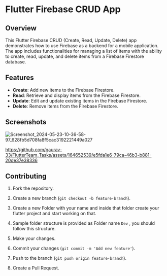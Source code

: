 # Flutter Firebase CRUD App

## Overview

This Flutter Firebase CRUD (Create, Read, Update, Delete) app demonstrates how to use Firebase as a backend for a mobile application. The app includes functionalities for managing a list of items with the ability to create, read, update, and delete items from a Firebase Firestore database.

## Features

- **Create**: Add new items to the Firebase Firestore.
- **Read**: Retrieve and display items from the Firebase Firestore.
- **Update**: Edit and update existing items in the Firebase Firestore.
- **Delete**: Remove items from the Firebase Firestore.

## Screenshots




![Screenshot_2024-05-23-10-36-58-97_628fb5d708fa8f5cac3192221449a027](https://github.com/gaurav-33/FlutterTeam_Tasks/assets/164652539/2613c1d9-fbc7-4409-8c84-59f2df00f471)

https://github.com/gaurav-33/FlutterTeam_Tasks/assets/164652539/e5fda1e6-79ca-46b3-b881-20de37e38336

## Contributing

1. Fork the repository.
2. Create a new branch (`git checkout -b feature-branch`).
3. Create a new Folder with your name and inside that folder create your flutter project and start working on that.
3. Sample folder structure is provided as Folder name `Dev` , you should follow this structure.
 
3. Make your changes.
4. Commit your changes (`git commit -m 'Add new feature'`).
5. Push to the branch (`git push origin feature-branch`).
6. Create a Pull Request.



